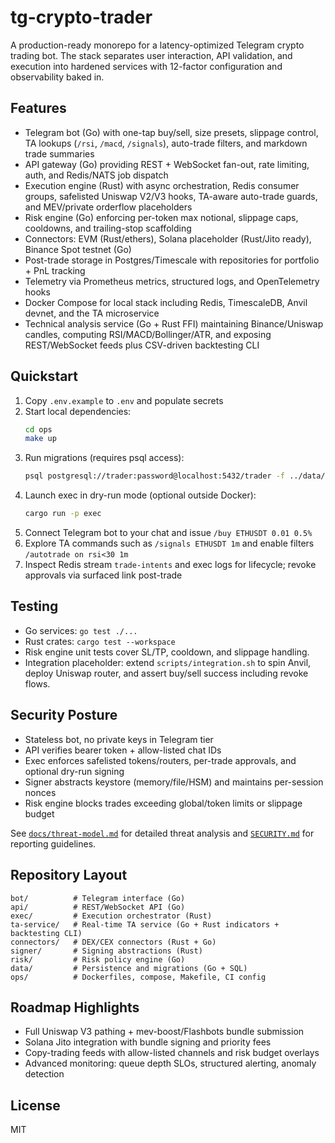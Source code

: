 # tg-crypto-trader

A production-ready monorepo for a latency-optimized Telegram crypto trading bot. The stack separates user interaction, API validation, and execution into hardened services with 12-factor configuration and observability baked in.

## Features
- Telegram bot (Go) with one-tap buy/sell, size presets, slippage control, TA lookups (`/rsi`, `/macd`, `/signals`), auto-trade filters, and markdown trade summaries
- API gateway (Go) providing REST + WebSocket fan-out, rate limiting, auth, and Redis/NATS job dispatch
- Execution engine (Rust) with async orchestration, Redis consumer groups, safelisted Uniswap V2/V3 hooks, TA-aware auto-trade guards, and MEV/private orderflow placeholders
- Risk engine (Go) enforcing per-token max notional, slippage caps, cooldowns, and trailing-stop scaffolding
- Connectors: EVM (Rust/ethers), Solana placeholder (Rust/Jito ready), Binance Spot testnet (Go)
- Post-trade storage in Postgres/Timescale with repositories for portfolio + PnL tracking
- Telemetry via Prometheus metrics, structured logs, and OpenTelemetry hooks
- Docker Compose for local stack including Redis, TimescaleDB, Anvil devnet, and the TA microservice
- Technical analysis service (Go + Rust FFI) maintaining Binance/Uniswap candles, computing RSI/MACD/Bollinger/ATR, and exposing REST/WebSocket feeds plus CSV-driven backtesting CLI

## Quickstart
1. Copy `.env.example` to `.env` and populate secrets
2. Start local dependencies:
   ```bash
   cd ops
   make up
   ```
3. Run migrations (requires psql access):
   ```bash
   psql postgresql://trader:password@localhost:5432/trader -f ../data/migrations/0001_init.sql
   ```
4. Launch exec in dry-run mode (optional outside Docker):
   ```bash
   cargo run -p exec
   ```
5. Connect Telegram bot to your chat and issue `/buy ETHUSDT 0.01 0.5%`
6. Explore TA commands such as `/signals ETHUSDT 1m` and enable filters `/autotrade on rsi<30 1m`
6. Inspect Redis stream `trade-intents` and exec logs for lifecycle; revoke approvals via surfaced link post-trade

## Testing
- Go services: `go test ./...`
- Rust crates: `cargo test --workspace`
- Risk engine unit tests cover SL/TP, cooldown, and slippage handling.
- Integration placeholder: extend `scripts/integration.sh` to spin Anvil, deploy Uniswap router, and assert buy/sell success including revoke flows.

## Security Posture
- Stateless bot, no private keys in Telegram tier
- API verifies bearer token + allow-listed chat IDs
- Exec enforces safelisted tokens/routers, per-trade approvals, and optional dry-run signing
- Signer abstracts keystore (memory/file/HSM) and maintains per-session nonces
- Risk engine blocks trades exceeding global/token limits or slippage budget

See [`docs/threat-model.md`](docs/threat-model.md) for detailed threat analysis and [`SECURITY.md`](SECURITY.md) for reporting guidelines.

## Repository Layout
```
bot/          # Telegram interface (Go)
api/          # REST/WebSocket API (Go)
exec/         # Execution orchestrator (Rust)
ta-service/   # Real-time TA service (Go + Rust indicators + backtesting CLI)
connectors/   # DEX/CEX connectors (Rust + Go)
signer/       # Signing abstractions (Rust)
risk/         # Risk policy engine (Go)
data/         # Persistence and migrations (Go + SQL)
ops/          # Dockerfiles, compose, Makefile, CI config
```

## Roadmap Highlights
- Full Uniswap V3 pathing + mev-boost/Flashbots bundle submission
- Solana Jito integration with bundle signing and priority fees
- Copy-trading feeds with allow-listed channels and risk budget overlays
- Advanced monitoring: queue depth SLOs, structured alerting, anomaly detection

## License
MIT
